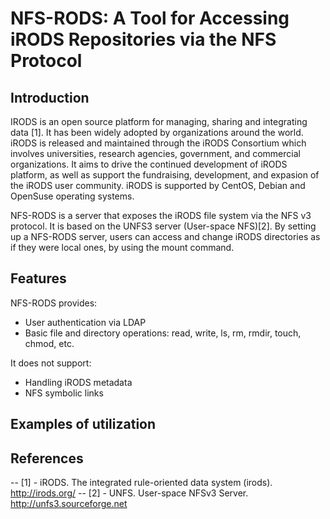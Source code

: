 # NFS-RODS: A Tool for Accessing iRODS Repositories via the NFS Protocol

## Introduction

IRODS is an open source platform for managing, sharing and integrating data [1]. It has been widely adopted by organizations around the world. iRODS is released and maintained through the iRODS Consortium which involves universities, research agencies, government, and commercial organizations. It aims to drive the continued development of iRODS platform, as well as support the fundraising, development, and expasion of the iRODS user community. iRODS is supported by CentOS, Debian and OpenSuse operating systems.

NFS-RODS is a server that exposes the iRODS file system via the NFS v3 protocol. It is based on the UNFS3 server (User-space NFS)[2]. By setting up a NFS-RODS server, users can access and change iRODS directories as if they were local ones, by using the mount command.

## Features

NFS-RODS provides:

- User authentication via LDAP
- Basic file and directory operations: read, write, ls, rm, rmdir, touch, chmod, etc.

It does not support:

- Handling iRODS metadata
- NFS symbolic links


## Examples of utilization

## References

-- [1] - iRODS. The integrated rule-oriented data system (irods). http://irods.org/
-- [2] - UNFS. User-space NFSv3 Server. http://unfs3.sourceforge.net
